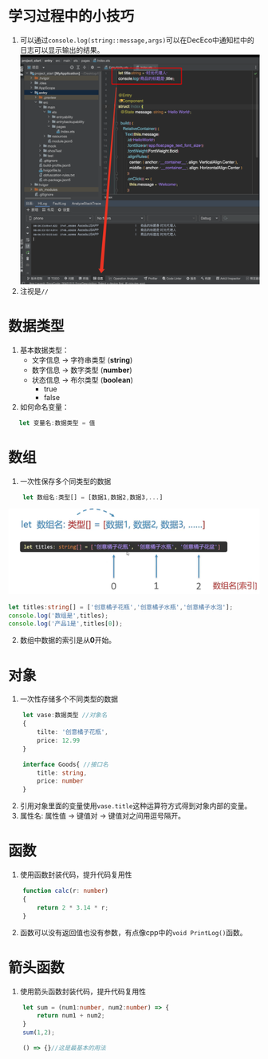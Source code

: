 # 学习过程中的小技巧
1. 可以通过`console.log(string::message,args)`可以在DecEco中通知栏中的日志可以显示输出的结果。
![](./image/image3.png)
2. 注视是`//`
# 数据类型
1. 基本数据类型：
   * 文字信息 -> 字符串类型 (**string**)
   * 数字信息 -> 数字类型 (**number**)
   * 状态信息 -> 布尔类型 (**boolean**)
     * true
     * false
2. 如何命名变量：
```typescript
   let 变量名:数据类型 = 值
```
# 数组
1. 一次性保存多个同类型的数据
```typescript
    let 数组名:类型[] = [数据1,数据2,数据3,...]
```
![](./image/image4.png)
```typescript
let titles:string[] = ['创意橘子花瓶','创意橘子水瓶','创意橘子水泡'];
console.log('数组是',titles);
console.log('产品1是',titles[0]);
```
2. 数组中数据的索引是从**0**开始。
# 对象
1. 一次性存储多个不同类型的数据
```typescript
    let vase:数据类型 //对象名
    {
        tilte: '创意橘子花瓶',
        price: 12.99
    }
```
```typescript
    interface Goods{ //接口名
        title: string,
        price: number
    }
```
2. 引用对象里面的变量使用`vase.title`这种运算符方式得到对象内部的变量。
3. 属性名: 属性值 -> 键值对 -> 键值对之间用逗号隔开。
   
# 函数
1. 使用函数封装代码，提升代码复用性
```typescript
    function calc(r: number)
    {
        return 2 * 3.14 * r;
    }
```
2. 函数可以没有返回值也没有参数，有点像cpp中的`void PrintLog()`函数。

# 箭头函数
1. 使用箭头函数封装代码，提升代码复用性
```typescript
    let sum = (num1:number, num2:number) => {
        return num1 + num2;
    } 
    sum(1,2);
```
```typescript
    () => {}//这是最基本的用法
```


